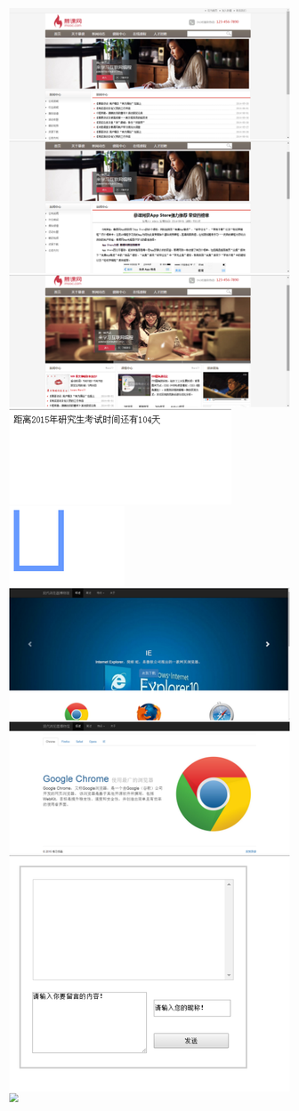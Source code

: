 ![](https://github.com/lovedly/learngit/raw/master/images/企业网站list.png)  
![](https://github.com/lovedly/learngit/raw/master/images/企业网站news.png) 
![](https://github.com/lovedly/learngit/raw/master/images/企业网站主页.png) 
![](https://github.com/lovedly/learngit/raw/master/images/倒计时.png) 
![](https://github.com/lovedly/learngit/raw/master/images/水杯.png) 
![](https://github.com/lovedly/learngit/raw/master/images/现代博物馆上部分.png) 
![](https://github.com/lovedly/learngit/raw/master/images/现代博物馆下部分.png) 
![](https://github.com/lovedly/learngit/raw/master/images/聊天室前端显示.png) 
![](http://www.baidu.com/img/bdlogo.gif) 
